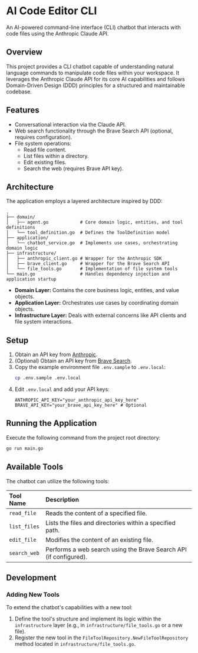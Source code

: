 # AI Code Editor CLI

An AI-powered command-line interface (CLI) chatbot that interacts with code files using the Anthropic Claude API.

## Overview

This project provides a CLI chatbot capable of understanding natural language commands to manipulate code files within your workspace. It leverages the Anthropic Claude API for its core AI capabilities and follows Domain-Driven Design (DDD) principles for a structured and maintainable codebase.

## Features

*   Conversational interaction via the Claude API.
*   Web search functionality through the Brave Search API (optional, requires configuration).
*   File system operations:
    *   Read file content.
    *   List files within a directory.
    *   Edit existing files.
    *   Search the web (requires Brave API key).

## Architecture

The application employs a layered architecture inspired by DDD:

```
.
├── domain/
│   ├── agent.go            # Core domain logic, entities, and tool definitions
│   └── tool_definition.go  # Defines the ToolDefinition model
├── application/
│   └── chatbot_service.go  # Implements use cases, orchestrating domain logic
├── infrastructure/
│   ├── anthropic_client.go # Wrapper for the Anthropic SDK
│   ├── brave_client.go     # Wrapper for the Brave Search API
│   └── file_tools.go       # Implementation of file system tools
└── main.go                 # Handles dependency injection and application startup
```

*   **Domain Layer:** Contains the core business logic, entities, and value objects.
*   **Application Layer:** Orchestrates use cases by coordinating domain objects.
*   **Infrastructure Layer:** Deals with external concerns like API clients and file system interactions.

## Setup

1.  Obtain an API key from [Anthropic](https://www.anthropic.com/).
2.  (Optional) Obtain an API key from [Brave Search](https://brave.com/search/api/).
3.  Copy the example environment file `.env.sample` to `.env.local`:
    ```bash
    cp .env.sample .env.local
    ```
4.  Edit `.env.local` and add your API keys:
    ```dotenv
    ANTHROPIC_API_KEY="your_anthropic_api_key_here"
    BRAVE_API_KEY="your_brave_api_key_here" # Optional
    ```

## Running the Application

Execute the following command from the project root directory:

```bash
go run main.go
```

## Available Tools

The chatbot can utilize the following tools:

| Tool Name    | Description                                                     |
| :----------- | :-------------------------------------------------------------- |
| `read_file`  | Reads the content of a specified file.                          |
| `list_files` | Lists the files and directories within a specified path.        |
| `edit_file`  | Modifies the content of an existing file.                       |
| `search_web` | Performs a web search using the Brave Search API (if configured). |

## Development

### Adding New Tools

To extend the chatbot's capabilities with a new tool:

1.  Define the tool's structure and implement its logic within the `infrastructure` layer (e.g., in `infrastructure/file_tools.go` or a new file).
2.  Register the new tool in the `FileToolRepository.NewFileToolRepository` method located in `infrastructure/file_tools.go`.